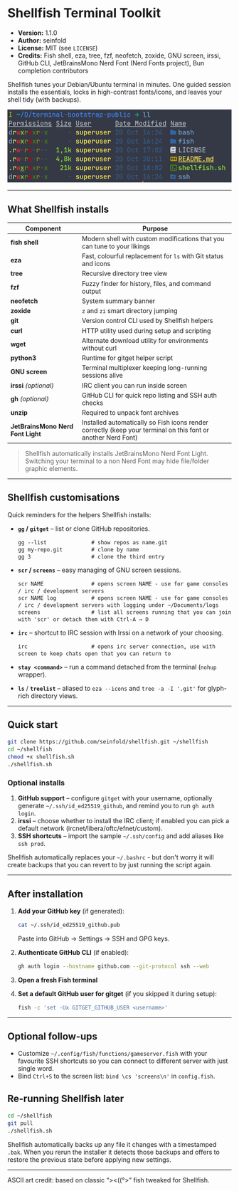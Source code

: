 
# Shellfish Terminal Toolkit

- **Version:** 1.1.0
- **Author:** seinfold
- **License:** MIT (see `LICENSE`)
- **Credits:** Fish shell, eza, tree, fzf, neofetch, zoxide, GNU screen, irssi, GitHub CLI, JetBrainsMono Nerd Font (Nerd Fonts project), Bun completion contributors

Shellfish tunes your Debian/Ubuntu terminal in minutes. One guided session installs the essentials, locks in high-contrast fonts/icons, and leaves your shell tidy (with backups).

![Shellfish terminal screenshot](https://github.com/seinfold/shellfish/raw/main/docs/shellfish-terminal.png "Fish Terminal in action")

---

## What Shellfish installs

| Component | Purpose |
|-----------|---------|
| **fish shell** | Modern shell with custom modifications that you can tune to your likings |
| **eza** | Fast, colourful replacement for `ls` with Git status and icons |
| **tree** | Recursive directory tree view |
| **fzf** | Fuzzy finder for history, files, and command output |
| **neofetch** | System summary banner |
| **zoxide** | `z` and `zi` smart directory jumping |
| **git** | Version control CLI used by Shellfish helpers |
| **curl** | HTTP utility used during setup and scripting |
| **wget** | Alternate download utility for environments without curl |
| **python3** | Runtime for gitget helper script |
| **GNU screen** | Terminal multiplexer keeping long-running sessions alive |
| **irssi** *(optional)* | IRC client you can run inside screen |
| **gh** *(optional)* | GitHub CLI for quick repo listing and SSH auth checks |
| **unzip** | Required to unpack font archives |
| **JetBrainsMono Nerd Font Light** | Installed automatically so Fish icons render correctly (keep your terminal on this font or another Nerd Font) |

> Shellfish automatically installs JetBrainsMono Nerd Font Light. Switching your terminal to a non Nerd Font may hide file/folder graphic elements.

---


## Shellfish customisations

Quick reminders for the helpers Shellfish installs:

- **`gg` / `gitget`** – list or clone GitHub repositories.
  ```fish
  gg --list              # show repos as name.git
  gg my-repo.git         # clone by name
  gg 3                   # clone the third entry
  ```

- **`scr` / `screens`** – easy managing of GNU screen sessions.
  ```fish
  scr NAME               # opens screen NAME - use for game consoles / irc / development servers
  scr NAME log           # opens screen NAME - use for game consoles / irc / development servers with logging under ~/Documents/logs
  screens                # list all screens running that you can join with 'scr' or detach them with Ctrl-A → D
  ```
  
- **`irc`** – shortcut to IRC session with Irssi on a network of your choosing.
  ```fish
  irc                    # opens irc server connection, use with screen to keep chats open that you can return to
  ```

- **`stay <command>`** – run a command detached from the terminal (`nohup` wrapper).
- **`ls`** / **`treelist`** – aliased to `eza --icons` and `tree -a -I '.git'` for glyph-rich directory views.


---

## Quick start

```bash
git clone https://github.com/seinfold/shellfish.git ~/shellfish
cd ~/shellfish
chmod +x shellfish.sh
./shellfish.sh
```

### Optional installs

1. **GitHub support** – configure `gitget` with your username, optionally generate `~/.ssh/id_ed25519_github`, and remind you to run `gh auth login`.
1. **irssi** – choose whether to install the IRC client; if enabled you can pick a default network (ircnet/libera/oftc/efnet/custom).
1. **SSH shortcuts** – import the sample `~/.ssh/config` and add aliases like `ssh prod`.

Shellfish automatically replaces your `~/.bashrc` - but don't worry it will create backups that you can revert to by just running the script again.

---

## After installation

1. **Add your GitHub key** (if generated):
   ```bash
   cat ~/.ssh/id_ed25519_github.pub
   ```
   Paste into GitHub → Settings → SSH and GPG keys.

2. **Authenticate GitHub CLI** (if enabled):
   ```bash
   gh auth login --hostname github.com --git-protocol ssh --web
   ```

3. **Open a fresh Fish terminal**

4. **Set a default GitHub user for gitget** (if you skipped it during setup):
   ```bash
   fish -c 'set -Ux GITGET_GITHUB_USER <username>'
   ```


---

## Optional follow-ups

- Customize `~/.config/fish/functions/gameserver.fish` with your favourite SSH shortcuts so you can connect to different server with just single word.
- Bind `Ctrl+S` to the screen list: `bind \cs 'screens\n'` in `config.fish`.

## Re-running Shellfish later

```bash
cd ~/shellfish
git pull
./shellfish.sh
```

Shellfish automatically backs up any file it changes with a timestamped `.bak`. When you rerun the installer it detects those backups and offers to restore the previous state before applying new settings.

---

ASCII art credit: based on classic “><((°>” fish tweaked for Shellfish.
